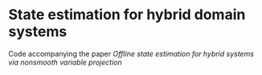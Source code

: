 # State estimation for hybrid domain systems

Code accompanying the paper *Offline state estimation for hybrid systems via nonsmooth variable projection*
